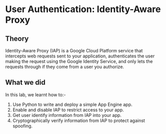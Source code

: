 # User Authentication: Identity-Aware Proxy

## Theory

Identity-Aware Proxy (IAP) is a Google Cloud Platform service that intercepts web requests sent to your application, authenticates the user making the request using the Google Identity Service, and only lets the requests through if they come from a user you authorize.

## What we did

In this lab, we learnt how to:-
1. Use Python to write and deploy a simple App Engine app.
2. Enable and disable IAP to restrict access to your app.
3. Get user identify information from IAP into your app.
4. Cryptographically verify information from IAP to protect against spoofing.
